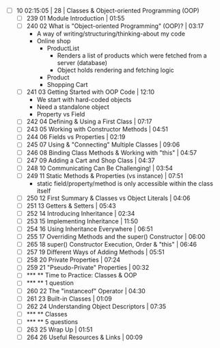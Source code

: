 - [ ] 10 02:15:05 | 28 | Classes & Object-oriented Programming (OOP)
	- [ ] 239 01 Module Introduction | 01:55
	- [ ] 240 02 What is "Object-oriented Programming" (OOP)? | 03:17
	  - A way of writing/structuring/thinking-about my code
	  - Online shop
	    - ProductList
	      - Renders a list of products which were fetched from a server (database)
	      - Object holds rendering and fetching logic
	     - Product
	     - Shopping Cart
	- [ ] 241 03 Getting Started with OOP Code | 12:10
	  - We start with hard-coded objects
	  - Need a standalone object
	  - Property vs Field
	- [ ] 242 04 Defining & Using a First Class | 07:17
	- [ ] 243 05 Working with Constructor Methods | 04:51
	- [ ] 244 06 Fields vs Properties | 02:19
	- [ ] 245 07 Using & "Connecting" Multiple Classes | 09:06
	- [ ] 246 08 Binding Class Methods & Working with "this" | 04:57
	- [ ] 247 09 Adding a Cart and Shop Class | 04:37
	- [ ] 248 10 Communicating Can Be Challenging! | 03:54
	- [ ] 249 11 Static Methods & Properties (vs instance) | 07:51
	  - static field/property/method is only accessible within the class itself
	- [ ] 250 12 First Summary & Classes vs Object Literals | 04:06
	- [ ] 251 13 Getters & Setters | 05:43
	- [ ] 252 14 Introducing Inheritance | 02:34
	- [ ] 253 15 Implementing Inheritance | 11:50
	- [ ] 254 16 Using Inheritance Everywhere | 06:51
	- [ ] 255 17 Overriding Methods and the super() Constructor | 06:00
	- [ ] 265 18 super() Constructor Execution, Order & "this" | 06:46
	- [ ] 257 19 Different Ways of Adding Methods | 05:51
	- [ ] 258 20 Private Properties | 07:24
	- [ ] 259 21 "Pseudo-Private" Properties | 00:32
	- [ ] *** ** Time to Practice: Classes & OOP
	- [ ] *** ** 1 question
	- [ ] 260 22 The "instanceof" Operator | 04:30
	- [ ] 261 23 Built-in Classes | 01:09
	- [ ] 262 24 Understanding Object Descriptors | 07:35
	- [ ] *** ** Classes
	- [ ] *** ** 5 questions
	- [ ] 263 25 Wrap Up | 01:51
	- [ ] 264 26 Useful Resources & Links | 00:09
